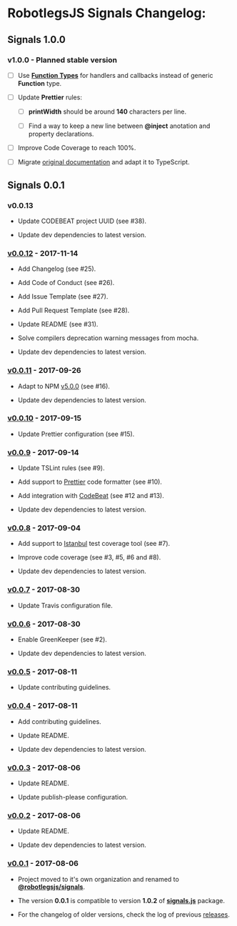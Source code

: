 # RobotlegsJS Signals Changelog:

## Signals 1.0.0

### v1.0.0 - Planned stable version

- [ ] Use [**Function Types**](https://www.typescriptlang.org/docs/handbook/functions.html) for handlers and callbacks instead of generic **Function** type.

- [ ] Update **Prettier** rules:

  - [ ] **printWidth** should be around **140** characters per line.

  - [ ] Find a way to keep a new line between **@inject** anotation and property declarations.

- [ ] Improve Code Coverage to reach 100%.

- [ ] Migrate [original documentation](https://github.com/robertpenner/as3-signals#readme) and adapt it to TypeScript.

## Signals 0.0.1

### v0.0.13

- Update CODEBEAT project UUID (see #38).

- Update dev dependencies to latest version.

### [v0.0.12](https://github.com/RobotlegsJS/SignalsJS/releases/tag/0.0.12) - 2017-11-14

- Add Changelog (see #25).

- Add Code of Conduct (see #26).

- Add Issue Template (see #27).

- Add Pull Request Template (see #28).

- Update README (see #31).

- Solve compilers deprecation warning messages from mocha.

- Update dev dependencies to latest version.

### [v0.0.11](https://github.com/RobotlegsJS/SignalsJS/releases/tag/0.0.11) - 2017-09-26

- Adapt to NPM [v5.0.0](http://blog.npmjs.org/post/161081169345/v500) (see #16).

- Update dev dependencies to latest version.

### [v0.0.10](https://github.com/RobotlegsJS/SignalsJS/releases/tag/0.0.10) - 2017-09-15

- Update Prettier configuration (see #15).

### [v0.0.9](https://github.com/RobotlegsJS/SignalsJS/releases/tag/0.0.9) - 2017-09-14

- Update TSLint rules (see #9).

- Add support to [Prettier](https://prettier.io) code formatter (see #10).

- Add integration with [CodeBeat](https://codebeat.co) (see #12 and #13).

- Update dev dependencies to latest version.

### [v0.0.8](https://github.com/RobotlegsJS/SignalsJS/releases/tag/0.0.8) - 2017-09-04

- Add support to [Istanbul](https://istanbul.js.org) test coverage tool (see #7).

- Improve code coverage (see #3, #5, #6 and #8).

- Update dev dependencies to latest version.

### [v0.0.7](https://github.com/RobotlegsJS/SignalsJS/releases/tag/0.0.7) - 2017-08-30

- Update Travis configuration file.

### [v0.0.6](https://github.com/RobotlegsJS/SignalsJS/releases/tag/0.0.6) - 2017-08-30

- Enable GreenKeeper (see #2).

- Update dev dependencies to latest version.

### [v0.0.5](https://github.com/RobotlegsJS/SignalsJS/releases/tag/0.0.5) - 2017-08-11

- Update contributing guidelines.

### [v0.0.4](https://github.com/RobotlegsJS/SignalsJS/releases/tag/0.0.4) - 2017-08-11

- Add contributing guidelines.

- Update README.

- Update dev dependencies to latest version.

### [v0.0.3](https://github.com/RobotlegsJS/SignalsJS/releases/tag/0.0.3) - 2017-08-06

- Update README.

- Update publish-please configuration.

### [v0.0.2](https://github.com/RobotlegsJS/SignalsJS/releases/tag/0.0.2) - 2017-08-06

- Update README.

- Update dev dependencies to latest version.

### [v0.0.1](https://github.com/RobotlegsJS/SignalsJS/releases/tag/0.0.1) - 2017-08-06

- Project moved to it's own organization and renamed to [**@robotlegsjs/signals**](https://www.npmjs.com/package/@robotlegsjs/signals).

- The version **0.0.1** is compatible to version **1.0.2** of [**signals.js**](https://www.npmjs.com/package/signals.js) package.

- For the changelog of older versions, check the log of previous [releases](https://github.com/GoodgameStudios/SignalsJS/releases).